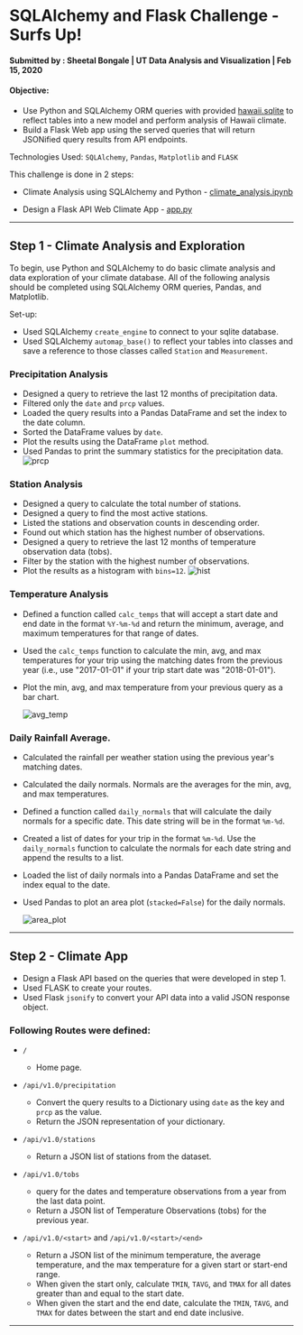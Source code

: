 # SQLAlchemy and Flask Challenge - Surfs Up!
#### Submitted by : Sheetal Bongale | UT Data Analysis and Visualization | Feb 15, 2020

#### Objective: 
- Use Python and SQLAlchemy ORM queries with provided [hawaii.sqlite](Resources/hawaii.sqlite) to reflect tables into a new model and perform analysis of Hawaii climate.
- Build a Flask Web app using the served queries that will return JSONified query results from API endpoints.

Technologies Used: `SQLAlchemy`, `Pandas`, `Matplotlib` and `FLASK`

This challenge is done in 2 steps:
- Climate Analysis using SQLAlchemy and Python - [climate_analysis.ipynb](climate_analysis.ipynb)

- Design a Flask API Web Climate App - [app.py](app.py)

- - -
## Step 1 - Climate Analysis and Exploration

To begin, use Python and SQLAlchemy to do basic climate analysis and data exploration of your climate database. All of the following analysis should be completed using SQLAlchemy ORM queries, Pandas, and Matplotlib.

Set-up:
* Used SQLAlchemy `create_engine` to connect to your sqlite database.
* Used SQLAlchemy `automap_base()` to reflect your tables into classes and save a reference to those classes called `Station` and `Measurement`.

### Precipitation Analysis

* Designed a query to retrieve the last 12 months of precipitation data.
* Filtered only the `date` and `prcp` values.
* Loaded the query results into a Pandas DataFrame and set the index to the date column.
* Sorted the DataFrame values by `date`.
* Plot the results using the DataFrame `plot` method.
* Used Pandas to print the summary statistics for the precipitation data.
    ![prcp](static/prcp.png)

### Station Analysis

* Designed a query to calculate the total number of stations.
* Designed a query to find the most active stations.
* Listed the stations and observation counts in descending order.
* Found out which station has the highest number of observations.
* Designed a query to retrieve the last 12 months of temperature observation data (tobs).
* Filter by the station with the highest number of observations.
* Plot the results as a histogram with `bins=12`.
    ![hist](static/hist.png)

### Temperature Analysis

* Defined a function called `calc_temps` that will accept a start date and end date in the format `%Y-%m-%d` and return the minimum, average, and maximum temperatures for that range of dates.
* Used the `calc_temps` function to calculate the min, avg, and max temperatures for your trip using the matching dates from the previous year (i.e., use "2017-01-01" if your trip start date was "2018-01-01").
* Plot the min, avg, and max temperature from your previous query as a bar chart.

    ![avg_temp](static/avg_temp.png)

### Daily Rainfall Average.

* Calculated the rainfall per weather station using the previous year's matching dates.
* Calculated the daily normals. Normals are the averages for the min, avg, and max temperatures.
* Defined a function called `daily_normals` that will calculate the daily normals for a specific date. This date string will be in the format `%m-%d`. 
* Created a list of dates for your trip in the format `%m-%d`. Use the `daily_normals` function to calculate the normals for each date string and append the results to a list.
* Loaded the list of daily normals into a Pandas DataFrame and set the index equal to the date.
* Used Pandas to plot an area plot (`stacked=False`) for the daily normals.

  ![area_plot](static/area_plot.png)
  
- - -

## Step 2 - Climate App

- Design a Flask API based on the queries that were developed in step 1.
- Used FLASK to create your routes.
- Used Flask `jsonify` to convert your API data into a valid JSON response object.

### Following Routes were defined:

* `/`
  * Home page.

* `/api/v1.0/precipitation`
  * Convert the query results to a Dictionary using `date` as the key and `prcp` as the value.
  * Return the JSON representation of your dictionary.

* `/api/v1.0/stations`
  * Return a JSON list of stations from the dataset.

* `/api/v1.0/tobs`
  * query for the dates and temperature observations from a year from the last data point.
  * Return a JSON list of Temperature Observations (tobs) for the previous year.

* `/api/v1.0/<start>` and `/api/v1.0/<start>/<end>`
  * Return a JSON list of the minimum temperature, the average temperature, and the max temperature for a given start or start-end range.
  * When given the start only, calculate `TMIN`, `TAVG`, and `TMAX` for all dates greater than and equal to the start date.
  * When given the start and the end date, calculate the `TMIN`, `TAVG`, and `TMAX` for dates between the start and end date inclusive.



- - -

